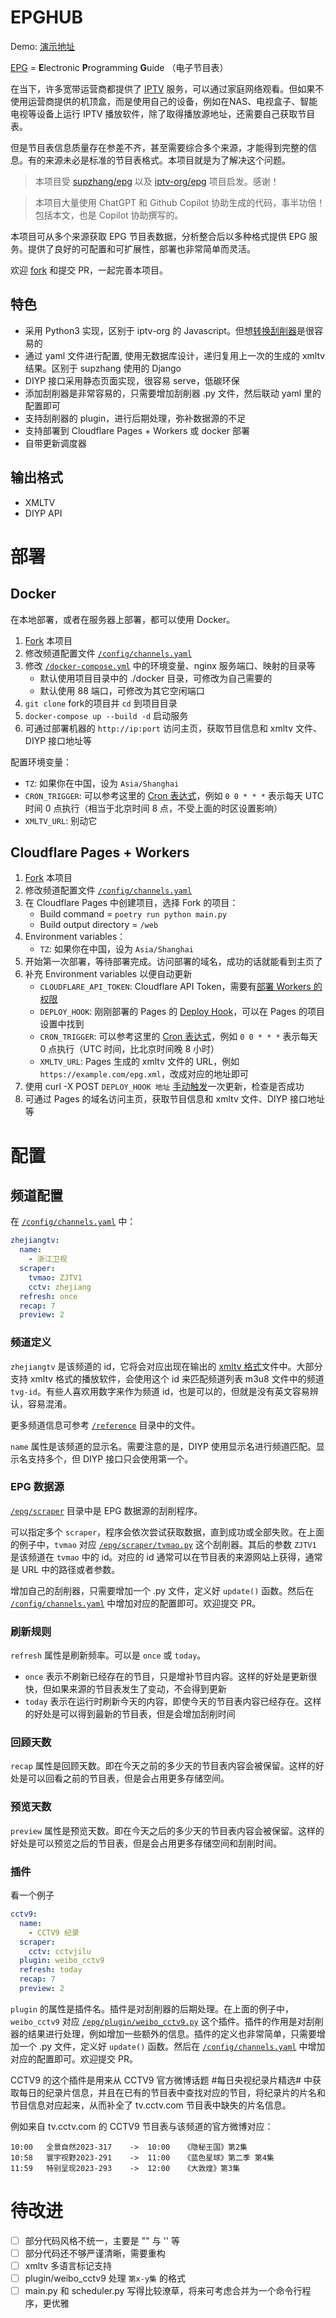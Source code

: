 # EPGHUB

Demo: [演示地址](https://demo.epghub.com/)

[EPG](https://zh.wikipedia.org/wiki/%E7%94%B5%E5%AD%90%E8%8A%82%E7%9B%AE%E6%8C%87%E5%8D%97) = **E**lectronic **P**rogramming **G**uide （电子节目表）

在当下，许多宽带运营商都提供了 [IPTV](https://zh.wikipedia.org/wiki/IPTV) 服务，可以通过家庭网络观看。但如果不使用运营商提供的机顶盒，而是使用自己的设备，例如在NAS、电视盒子、智能电视等设备上运行 IPTV 播放软件，除了取得播放源地址，还需要自己获取节目表。

但是节目表信息质量存在参差不齐，甚至需要综合多个来源，才能得到完整的信息。有的来源未必是标准的节目表格式。本项目就是为了解决这个问题。

> 本项目受 [supzhang/epg](https://github.com/supzhang/epg) 以及 [iptv-org/epg](https://github.com/iptv-org/epg) 项目启发。感谢！

> 本项目大量使用 ChatGPT 和 Github Copilot 协助生成的代码，事半功倍！包括本文，也是 Copilot 协助撰写的。

本项目可从多个来源获取 EPG 节目表数据，分析整合后以多种格式提供 EPG 服务。提供了良好的可配置和可扩展性，部署也非常简单而灵活。

欢迎 [fork](https://github.com/riverscn/epghub/fork) 和提交 PR，一起完善本项目。

## 特色

- 采用 Python3 实现，区别于 iptv-org 的 Javascript。但想[转换刮削器](/epg/scraper/mytvsuper.py)是很容易的
- 通过 yaml 文件进行配置, 使用无数据库设计，递归复用上一次的生成的 xmltv 结果。区别于 supzhang 使用的 Django
- DIYP 接口采用静态页面实现，很容易 serve，低碳环保
- 添加刮削器是非常容易的，只需要增加刮削器 .py 文件，然后联动 yaml 里的配置即可
- 支持刮削器的 plugin，进行后期处理，弥补数据源的不足
- 支持部署到 Cloudflare Pages + Workers 或 docker 部署
- 自带更新调度器

## 输出格式

- XMLTV
- DIYP API

# 部署

## Docker

在本地部署，或者在服务器上部署，都可以使用 Docker。

1. [Fork](https://github.com/riverscn/epghub/fork) 本项目
2. 修改频道配置文件 [`/config/channels.yaml`](/config/channels.yaml)
3. 修改 [`/docker-compose.yml`](/docker-compose.yml) 中的环境变量、nginx 服务端口、映射的目录等
   - 默认使用项目目录中的 ./docker 目录，可修改为自己需要的
   - 默认使用 88 端口，可修改为其它空闲端口
4. `git clone` fork的项目并 `cd` 到项目目录
5. `docker-compose up --build -d` 启动服务
6. 可通过部署机器的 `http://ip:port` 访问主页，获取节目信息和 xmltv 文件、DIYP 接口地址等

配置环境变量：

- `TZ`: 如果你在中国，设为 `Asia/Shanghai`
- `CRON_TRIGGER`: 可以参考这里的 [Cron 表达式](https://crontab.guru/)，例如 `0 0 * * *` 表示每天 UTC 时间 0 点执行（相当于北京时间 8 点，不受上面的时区设置影响）
- `XMLTV_URL`: 别动它

## Cloudflare Pages + Workers

1. [Fork](https://github.com/riverscn/epghub/fork) 本项目
2. 修改频道配置文件 [`/config/channels.yaml`](/config/channels.yaml)
3. 在 Cloudflare Pages 中创建项目，选择 Fork 的项目：
   - Build command = `poetry run python main.py`
   - Build output directory = `/web` 
4. Environment variables：
   - `TZ`: 如果你在中国，设为 `Asia/Shanghai`
5. 开始第一次部署，等待部署完成。访问部署的域名，成功的话就能看到主页了
6. 补充 Environment variables 以便自动更新
   - `CLOUDFLARE_API_TOKEN`: Cloudflare API Token，需要有[部署 Workers 的权限](https://developers.cloudflare.com/workers/wrangler/ci-cd/#1-authentication)
   - `DEPLOY_HOOK`: 刚刚部署的 Pages 的 [Deploy Hook](https://developers.cloudflare.com/pages/platform/deploy-hooks/)，可以在 Pages 的项目设置中找到
   - `CRON_TRIGGER`: 可以参考这里的 [Cron 表达式](https://crontab.guru/)，例如 `0 0 * * *` 表示每天 0 点执行（UTC 时间，比北京时间晚 8 小时）
   - `XMLTV_URL`: Pages 生成的 xmltv 文件的 URL，例如 `https://example.com/epg.xml`，改成对应的地址即可
7. 使用 curl -X POST `DEPLOY_HOOK 地址` [手动触发](https://developers.cloudflare.com/pages/platform/deploy-hooks/#using-your-deploy-hook)一次更新，检查是否成功
8. 可通过 Pages 的域名访问主页，获取节目信息和 xmltv 文件、DIYP 接口地址等

# 配置

## 频道配置

在 [`/config/channels.yaml`](/config/channels.yaml) 中：

```yaml
zhejiangtv:
  name:
    - 浙江卫视
  scraper:
    tvmao: ZJTV1
    cctv: zhejiang
  refresh: once
  recap: 7
  preview: 2
```

### 频道定义

`zhejiangtv` 是该频道的 id，它将会对应出现在输出的 [xmltv 格式](/xmltv.dtd)文件中。大部分支持 xmltv 格式的播放软件，会使用这个 id 来匹配频道列表 m3u8 文件中的频道 `tvg-id`。有些人喜欢用数字来作为频道 id，也是可以的，但就是没有英文容易辨认，容易混淆。

更多频道信息可参考 [`/reference`](/reference) 目录中的文件。

`name` 属性是该频道的显示名。需要注意的是，DIYP 使用显示名进行频道匹配。显示名支持多个，但 DIYP 接口只会使用第一个。

### EPG 数据源

[`/epg/scraper`](/epg/scraper) 目录中是 EPG 数据源的刮削程序。

可以指定多个 `scraper`，程序会依次尝试获取数据，直到成功或全部失败。在上面的例子中，`tvmao` 对应 [`/epg/scraper/tvmao.py`](/epg/scraper/tvmao.py) 这个刮削器。其后的参数 `ZJTV1` 是该频道在 `tvmao` 中的 id。对应的 id 通常可以在节目表的来源网站上获得，通常是 URL 中的路径或者参数。

增加自己的刮削器，只需要增加一个 .py 文件，定义好 `update()` 函数。然后在 [`/config/channels.yaml`](/config/channels.yaml) 中增加对应的配置即可。欢迎提交 PR。

### 刷新规则

`refresh` 属性是刷新频率。可以是 `once` 或 `today`。

- `once` 表示不刷新已经存在的节目，只是增补节目内容。这样的好处是更新很快，但如果来源的节目表发生了变动，不会得到更新
- `today` 表示在运行时刷新今天的内容，即使今天的节目表内容已经存在。这样的好处是可以得到最新的节目表，但是会增加刮削时间

### 回顾天数

`recap` 属性是回顾天数。即在今天之前的多少天的节目表内容会被保留。这样的好处是可以回看之前的节目表，但是会占用更多存储空间。

### 预览天数

`preview` 属性是预览天数。即在今天之后的多少天的节目表内容会被保留。这样的好处是可以预览之后的节目表，但是会占用更多存储空间和刮削时间。

### 插件

看一个例子

```yaml
cctv9:
  name:
    - CCTV9 纪录
  scraper:
    cctv: cctvjilu
  plugin: weibo_cctv9
  refresh: today
  recap: 7
  preview: 2
```

`plugin` 的属性是插件名。插件是对刮削器的后期处理。在上面的例子中，`weibo_cctv9` 对应 [`/epg/plugin/weibo_cctv9.py`](/epg/plugin/weibo_cctv9.py) 这个插件。插件的作用是对刮削器的结果进行处理，例如增加一些额外的信息。插件的定义也非常简单，只需要增加一个 .py 文件，定义好 `update()` 函数。然后在 [`/config/channels.yaml`](/config/channels.yaml) 中增加对应的配置即可。欢迎提交 PR。

CCTV9 的这个插件是用来从 CCTV9 官方微博话题 #每日央视纪录片精选# 中获取每日的纪录片信息，并且在已有的节目表中查找对应的节目，将纪录片的片名和节目信息对应起来，从而补全了 tv.cctv.com 节目表中缺失的片名信息。

例如来自 tv.cctv.com 的 CCTV9 节目表与该频道的官方微博对应：

    10:00	全景自然2023-317    ->  10:00   《隐秘王国》第2集
    10:58	寰宇视野2023-291    ->  11:00   《蓝色星球》第二季 第4集
    11:59	特别呈现2023-293    ->  12:00   《大敦煌》第3集

# 待改进

- [ ] 部分代码风格不统一，主要是 "" 与 '' 等
- [ ] 部分代码还不够严谨清晰，需要重构
- [ ] xmltv 多语言标记支持
- [ ] plugin/weibo_cctv9 处理 `第x-y集` 的格式
- [ ] main.py 和 scheduler.py 写得比较潦草，将来可考虑合并为一个命令行程序，更优雅